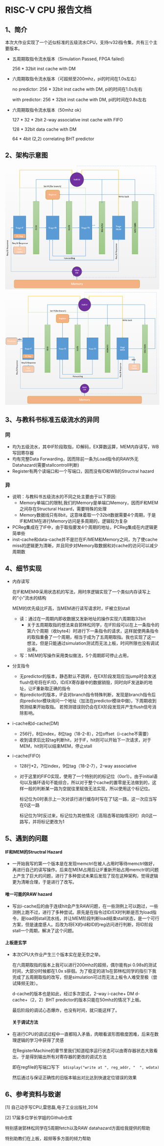 # RISC-V CPU 报告文档

## 1、简介

​		本次大作业实现了一个近似标准的五级流水CPU，支持rv32i指令集，共有三个主要版本。

- 五周期取指令流水版本（Simulation Passed, FPGA failed）

  256 * 32bit inst cache with DM

- 六周期取指令流水版本（可超频至200mhz，pi的时间在1.0s左右）

  no predictor: 256 * 32bit inst cache with DM, pi的时间在1.0s左右

  with predictor: 256 * 32bit inst cache with DM, pi的时间在0.8s左右

- 六周期取指令流水版本（50mhz ok）

  127 * 32 * 2bit 2-way associative inst cache with FIFO

  128 * 32bit data cache with DM

  64 * 4bit (2,2) correlating BHT predictor

## 2、架构示意图

![normal](normal.PNG)![d-cache](d-cache.PNG) 

## 3、与教科书标准五级流水的异同

### 同

- 均为五级流水，其中IF阶段取指，ID解码，EX算数运算，MEM内存读写，WB写回寄存器
- 均有完整Data Forwarding，因而除前一条为Load指令的RAW外无Datahazard(需要stallcontroll判断)
- Register有两个读端口和一个写端口，因而没有ID和WB的Structral hazard

### 异

- 说明：与教科书五级流水的不同之处主要由于以下原因:
  - Memory单端口的限制,我们的Memory是单端口Memory，因而IF和MEM之间存在Structural Hazard，需要特殊的处理
  - Memory数据线只有8bit，这意味着取一个32bit数据需要4个周期，于是IF和MEM在进行Memory访问是多周期的，逻辑较为复杂
- PCReg集成在了IF中，由于取指要发4个周期的地址，PCReg集成在内逻辑更简单些
- inst-cache和data-cache并不是拦在IF/MEM和Memory之间，为了使cache miss的逻辑更为清晰，并且同步对Memory取数据和对cache的访问可以减少周期数

## 4、细节实现

- 内存读写

  在IF和MEM中采用状态机的写法，用时序逻辑实现了一个类似内存读写上的“小”流水的结构

  MEM的优先级比IF高，当MEM进行读写请求时，IF被立刻stall

  - 读：通过在一周期内即收数据又发新地址的操作实现六周期取32bit
    - 关于五周期取指的想法来自郭林松同学，在IF阶段可以在上一条指令的第六个周期（收byte4）时进行下一条指令的请求，这样就使两条指令的取指重叠了一个周期，相当于成为了五周期取指。我也实现了这一想法，但是只能通过simulation测试而无法上板，时间所限也没有调试出来。
  - 写：MEM的写操作采用类似做法，5个周期即可停止占用，

- 分支指令

  - 无predictor的版本，静态默认不跳转，在EX阶段发现应当jump时会发送flush信号将在IF/ID，ID/EX寄存器中的数据销毁，同时向IF发送新的地址，让IF重新取正确的指令
  - 有predictor的版本，IF会对branch指令特殊判断，发现是branch指令后向predictor模块询问一个地址（加法在predictor模块中做)，下周期收到预测结果开始取指。 若预测错误则仍会在EX阶段发现并产生flush信号消除影响。

- i-cache和d-cache(DM)

  - 256行，8位index，8位tag（18-2-8），2位offset（i-cache不需要）
  - 收到请求后比较tag判断hit，对于IF，hit则可以开始下一次请求，对于MEM，hit则可以结束MEM，停止stall

- i-cache(FIFO)

  - 128行*2，7位index，9位tag（18-2-7），2-way associative

  - 对于这里的FIFO实现，使用了一个特别的的标记位（0or1）。由于initial语句以及循环语句不能综合，所以对于整个cache的置零是无法做到的，这样一般的判断某一路为空就往里赋值无法实现，所以使用这个标记位。

    标记位为0时表示上一次对该行进行缓存时写在了1这一路，这一次应当写在0这一路

    标记位为1时反过来，标记位为其他情况（高阻态等初始情况时）向0这一路写，并将标记更改为1

## 5、遇到的问题

#### IF和MEM的Structral Hazard

- 一开始我写的第一个版本是在发现memctrl在被人占用时等待memctrl做好，再进行自己的读写操作。后来在MEM占用后让IF重新开始占用memctrl的问题上产生了巨大的问题，进行了多种尝试未果后发现了现在这种架构，觉得逻辑更为清晰合理，于是进行了改写。

#### 唯一可能的RAW hazard

- 写出i-cache后的由于连续hit会产生RAW问题，在一些测例上可以跑过，一些测例上跑不过，进行了多种尝试。原先是在指令过ID/EX时判断是否为load指令，是load则stall流水线，并让MEM阶段判断load结束stall状态，是一个可行方案，但是速度感人。后改为将EX的rd和ID的reg访问进行判断，将ID阶段stall一个周期，解决了这个问题。

#### 上板是玄学

- 本次CPU大作业产生三个版本实在是无奈之举。

  在六周期取指的版本上我可以进行200mhz的超频，偶尔能有pi 0.98s的测试时间，大部分时候都在1.0x s徘徊。为了稳定的进1s在郭林松同学的指引下我完成了五周期取指的改写，但是simulation可过而无法上板令人难受至极（尝试降频无效）。

  d-cache的版本也是如此，经过多次尝试，2-way i-cache+ DM d-cache+（2，2）BHT predictor的版本只能在50mhz的情况下上板。

  最后阶段的调试心态爆炸，也没有时间，就只能这样了。
  
  #### 关于调试方法

+ 在进行CPU的调试过程中一直都陷入矛盾，肉眼看波形图极度困难，后来在数理逻辑的学习中获得了灵感

  在RegisterMachine的章节里我们知道程序运行状态可以由寄存器状态大致看出，于是得到输出所有对寄存器的更改的调试方法

  即在regfile的写端口写下 ``` $display("write at ", reg_addr, "  ", wdata)```

  然后通过与保证正确性的旧版本输出对比达到快速定位错误的效果

## 6、参考资料与致谢

[1] 自己动手写CPU,雷思磊,电子工业出版社,2014

[2] 17届多位学长学姐的Github仓库



特别感谢郭林松同学在5周期fetch以及RAW datahazard方面给我提供的帮助

特别助教们在上板，超频等多方面的倾力帮助
